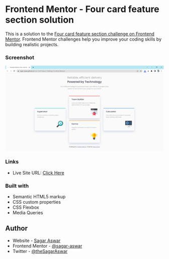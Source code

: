 # Frontend Mentor - Four card feature section solution

This is a solution to the [Four card feature section challenge on Frontend Mentor](https://www.frontendmentor.io/challenges/four-card-feature-section-weK1eFYK). Frontend Mentor challenges help you improve your coding skills by building realistic projects. 

### Screenshot

![](ScreenShot.png)

### Links

- Live Site URL: [Click Here](https://sagar-aswar.github.io/Four-Card-Feature-Challenge-FrontEnd_Mentor/)

### Built with

- Semantic HTML5 markup
- CSS custom properties
- CSS Flexbox
- Media Queries

## Author

- Website - [Sagar Aswar](https://github.com/sagar-aswar)
- Frontend Mentor - [@sagar-aswar](https://www.frontendmentor.io/profile/sagar-aswar)
- Twitter - [@theSagarAswar](https://www.twitter.com/theSagarAswar)